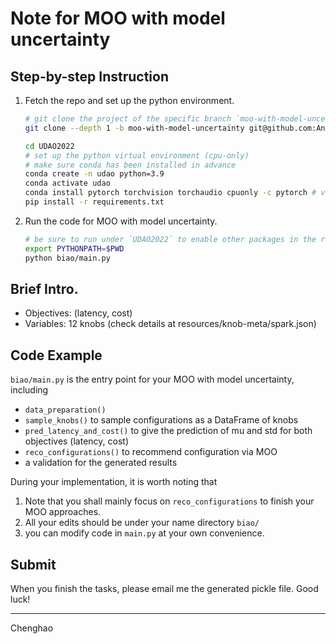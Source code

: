 # Note for MOO with model uncertainty 


## Step-by-step Instruction

1. Fetch the repo and set up the python environment.
    ```bash
    # git clone the project of the specific branch `moo-with-model-uncertainty`
    git clone --depth 1 -b moo-with-model-uncertainty git@github.com:Angryrou/UDAO2022.git
    
    cd UDAO2022 
    # set up the python virtual environment (cpu-only)
    # make sure conda has been installed in advance
    conda create -n udao python=3.9
    conda activate udao
    conda install pytorch torchvision torchaudio cpuonly -c pytorch # version 1.13.1
    pip install -r requirements.txt
    ```

2. Run the code for MOO with model uncertainty.
    ```bash
    # be sure to run under `UDAO2022` to enable other packages in the repository. 
    export PYTHONPATH=$PWD
    python biao/main.py
    ```

## Brief Intro.

- Objectives: (latency, cost)
- Variables: 12 knobs (check details at resources/knob-meta/spark.json)

## Code Example

`biao/main.py` is the entry point for your MOO with model uncertainty, including
- `data_preparation()` 
- `sample_knobs()` to sample configurations as a DataFrame of knobs
- `pred_latency_and_cost()` to give the prediction of mu and std for both objectives (latency, cost)
- `reco_configurations()` to recommend configuration via MOO
- a validation for the generated results 

During your implementation, it is worth noting that
1. Note that you shall mainly focus on `reco_configurations` to finish your MOO approaches.
2. All your edits should be under your name directory `biao/`
3. you can modify code in `main.py` at your own convenience. 


## Submit

When you finish the tasks, please email me the generated pickle file. Good luck!

---
Chenghao